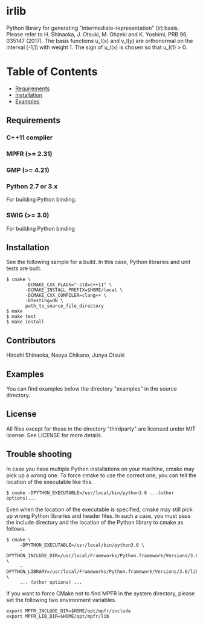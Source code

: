 irlib
======
Python library for generating "intermediate-representation" (ir) basis.
Please refer to H. Shinaoka, J. Otsuki, M. Ohzeki and K. Yoshimi, PRB 96, 035147 (2017).
The basis functions u_l(x) and v_l(y) are orthonormal on the interval [-1,1] with weight 1.
The sign of u_l(x) is chosen so that u_l(1) > 0.


# Table of Contents
- [Requirements](#requirements)
- [Installation](#installation)
- [Examples](#examples)

## Requirements
### C++11 compiler

### MPFR (>= 2.31)

### GMP (>= 4.21)

### Python 2.7 or 3.x
For building Python binding.

### SWIG (>= 3.0)
For building Python binding

## Installation
See the following sample for a build.
In this case, Python libraries and unit tests are built.

```
$ cmake \
       -DCMAKE_CXX_FLAGS="-std=c++11" \
       -DCMAKE_INSTALL_PREFIX=$HOME/local \
       -DCMAKE_CXX_COMPILER=clang++ \
       -DTesting=ON \
       path_to_source_file_directory
$ make
$ make test
$ make install
```

## Contributors
Hiroshi Shinaoka, Naoya Chikano, Junya Otsuki

## Examples
You can find examples below the directory "examples" in the source directory.

## License
All files except for those in the directory "thirdparty" are licensed under MIT license. See LICENSE for more details.

## Trouble shooting
In case you have multiple Python installations on your machine, cmake may pick up a wrong one.
To force cmake to use the correct one,
you can tell the location of the executable like this.

```
$ cmake -DPYTHON_EXECUTABLE=/usr/local/bin/python3.6 ...(other options)...
```

Even when the location of the executable is specified, cmake may still pick up wrong Python libraries and header files.
In such a case, you must pass the include directory and the location of the Python library to cmake as follows.

```
$ cmake \
     -DPYTHON_EXECUTABLE=/usr/local/bin/python3.6 \
     -DPYTHON_INCLUDE_DIR=/usr/local/Frameworks/Python.framework/Versions/3.6/include/python3.6m \
     -DPYTHON_LIBRARY=/usr/local/Frameworks/Python.framework/Versions/3.6/lib/libpython3.6m.dylib \
     ... (other options) ...
```

If you want to force CMake not to find MPFR in the system directory,
please set the following two environment variables.

```
export MPFR_INCLUDE_DIR=$HOME/opt/mpfr/include
export MPFR_LIB_DIR=$HOME/opt/mpfr/lib
```
